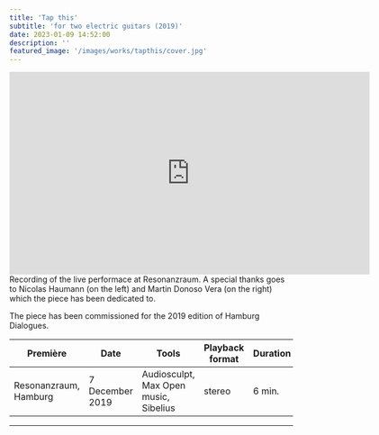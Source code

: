 ```yaml
---
title: 'Tap this'
subtitle: 'for two electric guitars (2019)'
date: 2023-01-09 14:52:00
description: ''
featured_image: '/images/works/tapthis/cover.jpg'
---
```



<iframe src="https://player.vimeo.com/video/690592124" width="640" height="360" frameborder="0" allowfullscreen></iframe>
Recording of the live performace at Resonanzraum. A special thanks goes to Nicolas Haumann (on the left) and Martin Donoso Vera (on the right) which the piece has been dedicated to.

The piece has been commissioned for the 2019 edition of Hamburg Dialogues.


| Première                | Date              | Tools                                   | Playback format       | Duration   |
|-------------------------|-------------------|-----------------------------------------|-----------------------|------------|
| Resonanzraum, Hamburg   | 7 December 2019   | Audiosculpt, Max Open music, Sibelius   | stereo                | 6 min.     |


---